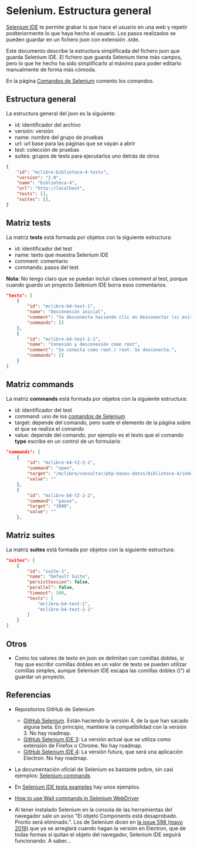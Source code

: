 # Selenium. Estructura general

[Selenium IDE](https://www.selenium.dev/selenium-ide/) te permite grabar lo que hace el usuario en una web y repetir podteriormente lo que haya hecho el usuario. Los pasos realizados se pueden guardar en un fichero json con extensión .side.

Este documento describe la estructura simplificada del fichero json que guarda Selenium IDE. El fichero que guarda Selenium tiene más campos, pero lo que he hecho ha sido simplificarlo al máximo para poder editarlo manualmente de forma más cómoda.

En la página [Comandos de Selenium](selenium-2.md) comento los comandos.

## Estructura general

La estructura general del json es la siguiente:
- id: identificador del archivo
- versión: versión
- name: nombre del grupo de pruebas
- url: url base para las páginas que se vayan a abrir
- test: colección de pruebas
- suites: grupos de tests para ejecutarlos uno detrás de otros

```json
{
    "id": "mclibre-biblioteca-4-tests",
    "version": "2.0",
    "name": "biblioteca-4",
    "url": "http://localhost",
    "tests": [],
    "suites": [],
}
```

## Matriz tests

La matriz **tests** está formada por objetos con la siguiente estructura:
- id: identificador del test
- name: texto que muestra Selenium IDE
- comment: comentario
- commands: pasos del test

**Nota**: No tengo claro que se puedan incluir claves *comment*  al test, porque cuando guardo un proyecto Selenium IDE borra esos comentarios.

```json
"tests": [
    {
        "id": "mclibre-b4-test-1",
        "name": "Desconexión inicial",
        "comment": "Se desconecta haciendo clic en Desconectar (si existe).",
        "commands": []
    },
    {
        "id": "mclibre-b4-test-2-1",
        "name": "Conexión y desconexión como root",
        "comment": "Se conecta como root / root. Se desconecta.",
        "commands": []
    }
]
```

## Matriz commands

La matriz **commands** está formada por objetos con la siguiente estructura:
- id: identificador del test
- command: uno de los [comandos de Selenium](https://www.selenium.dev/selenium-ide/docs/en/api/commands)
- target: depende del comando, pero suele el elemento de la página sobre el que se realiza el comando
- value: depende del comando, por ejemplo es el texto que el comando **type** escribe en un control de un formulario

```json
"commands": [
    {
        "id": "mclibre-b4-t2-2-1",
        "command": "open",
        "target": "/mclibre/consultar/php-bases-datos/biblioteca-4/index.php",
        "value": ""
    },
    {
        "id": "mclibre-b4-t2-2-2",
        "command": "pause",
        "target": "3000",
        "value": ""
    },
```

## Matriz suites

La matriz **suites** está formada por objetos con la siguiente estructura:

```json
"suites": [
    {
        "id": "suite-1",
        "name": "Default Suite",
        "persistSession": false,
        "parallel": false,
        "timeout": 300,
        "tests": [
            "mclibre-b4-test-1",
            "mclibre-b4-test-2-1"
        ]
    }
]
```

## Otros

- Como los valores de texto en json se delimitan con comillas dobles, si hay que escribir comillas dobles en un valor de texto se pueden utilizar comillas simples, aunque Selenium IDE escapa las comillas dobles (\\") al guardar un proyecto.

## Referencias

- Repositorios GitHub de Selenium
    - [GitHub Selenium](https://github.com/SeleniumHQ/selenium). Están haciendo la versión 4, de la que han sacado alguna beta. En principio, mantiene la compatibilidad con la versión 3. No hay roadmap.
    - [GitHub Selenium IDE 3](https://github.com/SeleniumHQ/selenium-ide/tree/v3): La versión actual que se utiliza como extensión de Firefox o Chrome. No hay roadmap.
    - [GitHub Selenium IDE 4](https://github.com/SeleniumHQ/selenium-ide): La versión futura, que será una aplicación Electron. No hay roadmap.

- La documentación oficial de Selenium es bastante pobre, sin casi ejemplos: [Selenium commands](https://www.selenium.dev/selenium-ide/docs/en/api/commands)
- En [Selenium IDE tests examples](https://github.com/SeleniumHQ/selenium-ide/tree/trunk/tests/examples) hay unos ejemplos.

- [How to use Wait commands in Selenium WebDriver](https://www.browserstack.com/guide/wait-commands-in-selenium-webdriver)

- Al tener instalado Selenium en la consola de las herramientas del navegador sale un aviso "El objeto Components está desaprobado. Pronto será eliminado.". Los de Selenium dicen en [la issue 598 (mayo 2019)](https://github.com/SeleniumHQ/selenium-ide/issues/598) que ya se arreglará cuando hagan la versión en Electron, que de todas formas si quitan el objeto del navegador, Selenium IDE seguirá funcionando. A saber...
